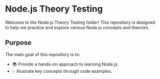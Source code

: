 # Node.js Theory Testing

Welcome to the Node.js Theory Testing folder! This repository is designed to help me practice and explore various Node.js concepts and theories.

## Purpose

The main goal of this repository is to:

- 📚 Provide a hands-on approach to learning Node.js.
- 💡 Illustrate key concepts through code examples.
